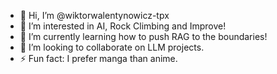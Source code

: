 - 👋 Hi, I’m @wiktorwalentynowicz-tpx
- 👀 I’m interested in AI, Rock Climbing and Improve!
- 🌱 I’m currently learning how to push RAG to the boundaries!
- 💞️ I’m looking to collaborate on LLM projects.
- ⚡ Fun fact: I prefer manga than anime.

<!---
wiktorwalentynowicz-tpx/wiktorwalentynowicz-tpx is a ✨ special ✨ repository because its `README.md` (this file) appears on your GitHub profile.
You can click the Preview link to take a look at your changes.
--->
